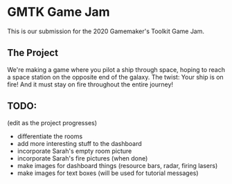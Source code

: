 # GMTK Game Jam
This is our submission for the 2020 Gamemaker's Toolkit Game Jam.

## The Project
We're making a game where you pilot a ship through space, hoping to reach a space station on the opposite end of the galaxy. The twist: Your ship is on fire! And it must stay on fire throughout the entire journey!

## TODO:
(edit as the project progresses)
* differentiate the rooms
* add more interesting stuff to the dashboard
* incorporate Sarah's empty room picture
* incorporate Sarah's fire pictures (when done)
* make images for dashboard things (resource bars, radar, firing lasers)
* make images for text boxes (will be used for tutorial messages)
